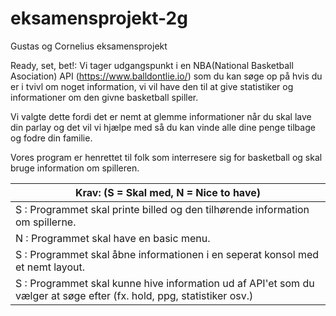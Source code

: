 # eksamensprojekt-2g
Gustas og Cornelius eksamensprojekt

Ready, set, bet!:
Vi tager udgangspunkt i en NBA(National Basketball Asociation) API (https://www.balldontlie.io/) som du kan søge op på hvis du er i tvivl om noget information, vi vil have den til at give statistiker og informationer om den givne basketball spiller.

Vi valgte dette fordi det er nemt at glemme informationer når du skal lave din parlay og det vil vi hjælpe med så du kan vinde alle dine penge tilbage og fodre din familie.

Vores program er henrettet til folk som interresere sig for basketball og skal bruge information om spilleren.

| Krav: (S = Skal med, N = Nice to have)                                                                                            |
|-------------------------------------------------------------------------------------------------------------------	|
|S : Programmet skal printe billed og den tilhørende information om spillerne.                                                 	|
|N : Programmet skal have en basic menu.                                                                         	|
|S : Programmet skal åbne informationen i en seperat konsol med et nemt layout.                                        	|
|S : Programmet skal kunne hive information ud af API'et som du vælger at søge efter (fx. hold, ppg, statistiker osv.) 	|  

